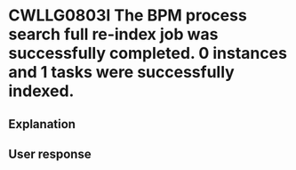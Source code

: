 # CWLLG0803I The BPM process search full re-index job was successfully completed.  0 instances and 1 tasks were successfully indexed.

## Explanation

## User response